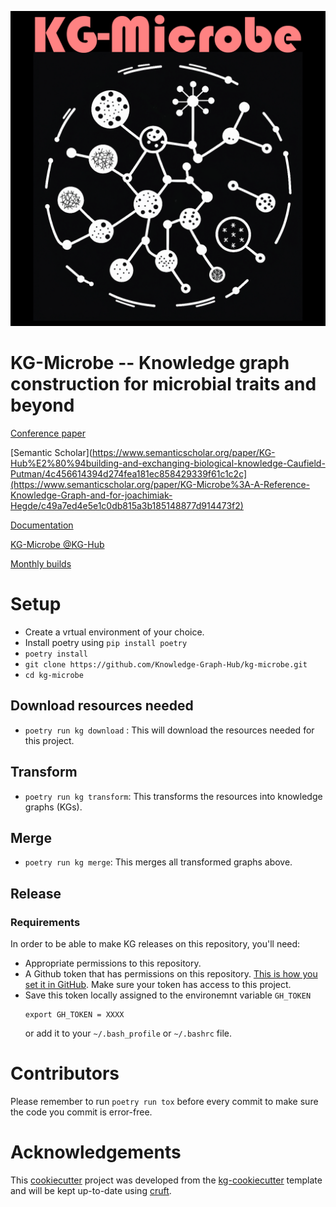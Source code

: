 

![alt text](https://github.com/Knowledge-Graph-Hub/kg-microbe/blob/master/kg-microbe.png?raw=true)

# KG-Microbe -- Knowledge graph construction for microbial traits and beyond

[Conference paper](https://ceur-ws.org/Vol-3073/paper19.pdf)

[Semantic Scholar](https://www.semanticscholar.org/paper/KG-Hub%E2%80%94building-and-exchanging-biological-knowledge-Caufield-Putman/4c456614394d274fea181ec858429339f61c1c2c](https://www.semanticscholar.org/paper/KG-Microbe%3A-A-Reference-Knowledge-Graph-and-for-joachimiak-Hegde/c49a7ed4e5e1c0db815a3b185148877d914473f2)

[Documentation](http://kghub.org/kg-microbe/index.html)

[KG-Microbe @KG-Hub](https://kghub.io/kg-microbe/)

[Monthly builds](https://kg-hub.berkeleybop.io/kg-microbe/)


# Setup
 - Create a vrtual environment of your choice.
 - Install poetry using `pip install poetry`
 - `poetry install`
 - `git clone https://github.com/Knowledge-Graph-Hub/kg-microbe.git`
 - `cd kg-microbe`

## Download resources needed
 - `poetry run kg download` : This will download the resources needed for this project.

## Transform
 - `poetry run kg transform`: This transforms the resources into knowledge graphs (KGs).

##  Merge
 - `poetry run kg merge`: This merges all transformed graphs above.

## Release
 ### Requirements
 In order to be able to make KG releases on this repository, you'll need:
 - Appropriate permissions to this repository.
 - A Github token that has permissions on this repository. [This is how you set it in GitHub](https://docs.github.com/en/organizations/managing-programmatic-access-to-your-organization/setting-a-personal-access-token-policy-for-your-organization#restricting-access-by-personal-access-tokens-classic). Make sure your token has access to this project.
 - Save this token locally assigned to the environemnt variable `GH_TOKEN`
    ```shell
    export GH_TOKEN = XXXX
    ```
    or add it to your `~/.bash_profile` or `~/.bashrc` file.



# Contributors
Please remember to run `poetry run tox` before every commit to make sure the code you commit is error-free.

# Acknowledgements

This [cookiecutter](https://cookiecutter.readthedocs.io/en/stable/README.html) project was developed from the [kg-cookiecutter](https://github.com/Knowledge-Graph-Hub/kg-cookiecutter) template and will be kept up-to-date using [cruft](https://cruft.github.io/cruft/).
 
